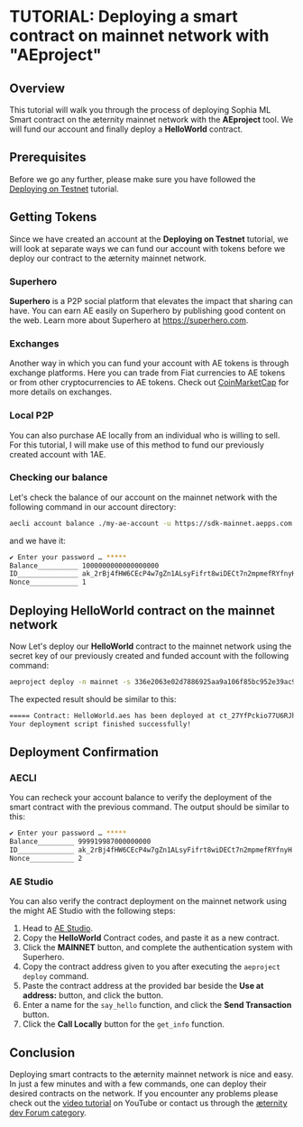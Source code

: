 # TUTORIAL: Deploying a smart contract on mainnet network with "AEproject"
## Overview
This tutorial will walk you through the process of deploying Sophia ML Smart contract on the æternity mainnet network with the **AEproject** tool. We will fund our account and finally deploy a **HelloWorld** contract.

## Prerequisites
Before we go any further, please make sure you have followed the <a href="../deploying-on-testnet" target="_blank">Deploying on Testnet</a> tutorial.

## Getting Tokens
Since we have created an account at the **Deploying on Testnet** tutorial, we will look at separate ways we can fund our account with tokens before we deploy our contract to the æternity mainnet network.

### Superhero
**Superhero** is a P2P social platform that elevates the impact that sharing can have. You can earn AE easily on Superhero by publishing good content on the web. Learn more about Superhero at <a href="https://superhero.com" target="_blank">https://superhero.com</a>.

### Exchanges
Another way in which you can fund your account with AE tokens is through exchange platforms. Here you can trade from Fiat currencies to AE tokens or from other cryptocurrencies to AE tokens. Check out <a href="https://coinmarketcap.com/currencies/aeternity/markets" target="_blank">CoinMarketCap</a> for more details on exchanges.

### Local P2P
You can also purchase AE locally from an individual who is willing to sell. For this tutorial, I will make use of this method to fund our previously created account with 1AE.

### Checking our balance
Let's check the balance of our account on the mainnet network with the following command in our account directory:
```bash
aecli account balance ./my-ae-account -u https://sdk-mainnet.aepps.com
```
and we have it:
```bash
✔ Enter your password … *****
Balance__________ 1000000000000000000
ID_______________ ak_2rBj4fHW6CEcP4w7gZn1ALsyFifrt8wiDECt7n2mpmefRYfnyH
Nonce____________ 1
```

## Deploying HelloWorld contract on the mainnet network
Now Let's deploy our **HelloWorld** contract to the mainnet network using the secret key of our previously created and funded account with the following command:
```bash
aeproject deploy -n mainnet -s 336e2063e02d7886925aa9a106f85bc952e39ac974e40fa7490c0aab12b551c2f3606032c111eaacb784aa21f35534642ca1d198866285dc37832e1721ea1e47
```
The expected result should be similar to this:
```bash
===== Contract: HelloWorld.aes has been deployed at ct_27YfPckio77U6RJh9yisxidQZtegWmYQUxL5A8o8biQka7N4f1 =====
Your deployment script finished successfully!
```

## Deployment Confirmation
### AECLI
You can recheck your account balance to verify the deployment of the smart contract with the previous command. The output should be similar to this:
```bash
✔ Enter your password … *****
Balance_________ 999919987000000000
ID______________ ak_2rBj4fHW6CEcP4w7gZn1ALsyFifrt8wiDECt7n2mpmefRYfnyH
Nonce___________ 2
```

### AE Studio
You can also verify the contract deployment on the mainnet network using the might AE Studio with the following steps:

1. Head to <a href="https://studio.aepps.com" target="_blank">AE Studio</a>.
2. Copy the **HelloWorld** Contract codes, and paste it as a new contract.
3. Click the **MAINNET** button, and complete the authentication system with Superhero.
4. Copy the contract address given to you after executing the `aeproject deploy` command.
5. Paste the contract address at the provided bar beside the **Use at address:** button, and click the button.
6. Enter a name for the `say_hello` function, and click the **Send Transaction** button.
7. Click the **Call Locally** button for the `get_info` function.   

## Conclusion
Deploying smart contracts to the æternity mainnet network is nice and easy. In just a few minutes and with a few commands, one can deploy their desired contracts on the network. If you encounter any problems please check out the <a href="https://www.youtube.com/watch?v=uoF4LWo4624&list=PLVz98HTQCJzRmy8naIh49mAW306kGyGXA&index=4" target="_blank">video tutorial</a> on YouTube or contact us through the <a href="https://forum.aeternity.com/c/development" target="_blank">æternity dev Forum category</a>.